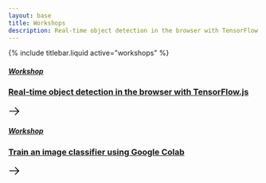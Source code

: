 ```yaml
---
layout: base
title: Workshops
description: Real-time object detection in the browser with TensorFlow.js - Classify images in an iOS app with Apple's Core ML
---
```


{% include titlebar.liquid active="workshops" %}

<main>
  <div class="gridWrapper">
    <div class="gridItem">
      <div class="tile">
        <a class="tile_link" href="/workshops/object-detection">
          <div
            class="tile_image"
            style="
              background: transparent
                url(/docs-assets/generated_images/object-thumb.png) no-repeat 0
                0 / cover;
              background: transparent -webkit-image-set(
                  url(/docs-assets/generated_images/object-thumb.png) 1x,
                  url(/docs-assets/generated_images@1x/object-thumb.png) 2x
                ) no-repeat 0 0 / cover;
            "
          ></div>
          <h5 class="tile_type">Workshop</h5>
          <div class="tile_body">
            <h3 class="tile_body_title">
              <span
                >Real-time object detection in the browser with
                TensorFlow.js</span
              >
            </h3>
          </div>
          <div class="tile_bottom">
            <p></p>
            <svg
              class="tile_bottom_svg"
              focusable="false"
              preserveAspectRatio="xMidYMid meet"
              xmlns="http://www.w3.org/2000/svg"
              width="24"
              height="24"
              viewBox="0 0 24 24"
              aria-hidden="true"
              style="will-change: transform;"
            >
              <path
                d="M14 4l-1.1 1.1 6 6.1H2v1.6h16.9l-6 6.1L14 20l8-8z"
              ></path>
            </svg>
          </div>
        </a>
      </div>
    </div>
    <div class="gridItem">
      <div class="tile">
        <a class="tile_link" href="/workshops/classification">
          <div
            class="tile_image"
            style="
              background: transparent
                url(/docs-assets/generated_images/class-thumb.png) no-repeat 0 0 /
                cover;
              background: transparent -webkit-image-set(
                  url(/docs-assets/generated_images/class-thumb.png) 1x,
                  url(/docs-assets/generated_images@1x/class-thumb.png) 2x
                ) no-repeat 0 0 / cover;
            "
          ></div>
          <h5 class="tile_type">Workshop</h5>
          <div class="tile_body">
            <h3 class="tile_body_title">
              <span>Train an image classifier using Google Colab</span>
            </h3>
          </div>
          <div class="tile_bottom">
            <p></p>
            <svg
              class="tile_bottom_svg"
              focusable="false"
              preserveAspectRatio="xMidYMid meet"
              xmlns="http://www.w3.org/2000/svg"
              width="24"
              height="24"
              viewBox="0 0 24 24"
              aria-hidden="true"
              style="will-change: transform;"
            >
              <path
                d="M14 4l-1.1 1.1 6 6.1H2v1.6h16.9l-6 6.1L14 20l8-8z"
              ></path>
            </svg>
          </div>
        </a>
      </div>
    </div>
  </div>
</main>
